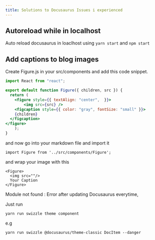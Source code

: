 ```yaml
---
title: Solutions to Docusaurus Issues i experienced
---
```


## Autoreload while in localhost

Auto reload docusaurus in loaclhost using `yarn start` and `npm start`

## Add captions to blog images

Create Figure.js in your src/components and add this code snippet.

```jsx title="/src/components/Figure.js"
import React from "react";

export default function Figure({ children, src }) {
  return (
    <figure style={{ textAlign: "center",  }}>
        <img src={src} />
    <figcaption style={{ color: "gray", fontSize: "small" }}>
    {children}
  </figcaption>
</figure>
    );
}
```

and now go into your markdown file  and import it

```
import Figure from '../src/components/Figure';
```

and wrap your image with this

```
<Figure>
  <img src=""/>
  Your Caption
</Figure>
```

Module not found : Error after updating Docusaurus everytime, 


Just run 

```
yarn run swizzle theme component
```

e.g 

```
yarn run swizzle @docusaurus/theme-classic DocItem --danger
```


